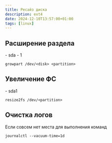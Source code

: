 ```yaml
---
title: Ресайз диска
description: ext4
date: 2024-12-10T13:57:00+01:00
tags: [linux]
---
```

## Расширение раздела

<disk> - sda
<partition> - 1

```shell
growpart /dev/<disk> <partition>
```

## Увеличение ФС

<partition> - sda1

```shell
resize2fs /dev/<partition>
```
## Очистка логов

Если совсем нет места для выполнения команд

```shell
journalctl --vacuum-time=1d
```
